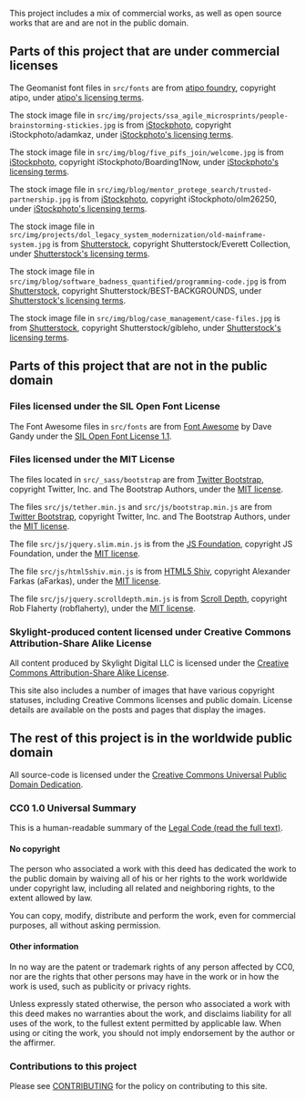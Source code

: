 This project includes a mix of commercial works, as well as open source works that are and are not in the public domain.

## Parts of this project that are under commercial licenses

The Geomanist font files in `src/fonts` are from [atipo foundry](http://atipofoundry.com/fonts/geomanist), copyright atipo, under [atipo's licensing terms](http://atipofoundry.com/license).

The stock image file in `src/img/projects/ssa_agile_microsprints/people-brainstorming-stickies.jpg` is from [iStockphoto](http://www.istockphoto.com/photo/brainstorming-with-notes-on-the-wall-gm639955668-115646939), copyright iStockphoto/adamkaz, under [iStockphoto's licensing terms](http://www.istockphoto.com/legal/license-agreement).

The stock image file in `src/img/blog/five_pifs_join/welcome.jpg` is from [iStockphoto](http://www.istockphoto.com/photo/welcome-new-employee-colleague-refugees-refugee-immigrants-desk-gm589970886-101347157), copyright iStockphoto/Boarding1Now, under [iStockphoto's licensing terms](http://www.istockphoto.com/legal/license-agreement).

The stock image file in `src/img/blog/mentor_protege_search/trusted-partnership.jpg` is from [iStockphoto](http://www.istockphoto.com/photo/trust-in-business-partnership-background-gm517418290-89480701), copyright iStockphoto/olm26250, under [iStockphoto's licensing terms](http://www.istockphoto.com/legal/license-agreement).

The stock image file in `src/img/projects/dol_legacy_system_modernization/old-mainframe-system.jpg` is from [Shutterstock](https://www.shutterstock.com/image-photo/mainframe-computer-94202284), copyright Shutterstock/Everett Collection, under [Shutterstock's licensing terms](https://www.shutterstock.com/license).

The stock image file in `src/img/blog/software_badness_quantified/programming-code.jpg` is from [Shutterstock](https://www.shutterstock.com/image-photo/programming-code-abstract-screen-software-developer-230705539), copyright Shutterstock/BEST-BACKGROUNDS, under [Shutterstock's licensing terms](https://www.shutterstock.com/license).

The stock image file in `src/img/blog/case_management/case-files.jpg` is from [Shutterstock](https://www.shutterstock.com/image-photo/keeping-records-72113317), copyright Shutterstock/gibleho, under [Shutterstock's licensing terms](https://www.shutterstock.com/license).

## Parts of this project that are not in the public domain

### Files licensed under the SIL Open Font License

The Font Awesome files in `src/fonts` are from [Font Awesome](http://fontawesome.io/) by Dave Gandy under the [SIL Open Font License 1.1](http://scripts.sil.org/OFL).

### Files licensed under the MIT License

The files located in `src/_sass/bootstrap` are from [Twitter Bootstrap](http://getbootstrap.com/), copyright Twitter, Inc. and The Bootstrap Authors, under the [MIT license](https://github.com/twbs/bootstrap/blob/v4-dev/LICENSE).

The files `src/js/tether.min.js` and `src/js/bootstrap.min.js` are from [Twitter Bootstrap](http://getbootstrap.com/), copyright Twitter, Inc. and The Bootstrap Authors, under the [MIT license](https://github.com/twbs/bootstrap/blob/v4-dev/LICENSE).

The file `src/js/jquery.slim.min.js` is from the [JS Foundation](https://jquery.com/), copyright JS Foundation, under the [MIT license](https://github.com/jquery/jquery/blob/master/LICENSE.txt).

The file `src/js/html5shiv.min.js` is from [HTML5 Shiv](https://github.com/afarkas/html5shiv), copyright Alexander Farkas (aFarkas), under the [MIT license](https://github.com/aFarkas/html5shiv/blob/master/MIT%20and%20GPL2%20licenses.md).

The file `src/js/jquery.scrolldepth.min.js` is from [Scroll Depth](https://github.com/robflaherty/jquery-scrolldepth), copyright Rob Flaherty (robflaherty), under the [MIT license](https://github.com/aFarkas/html5shiv/blob/master/MIT%20and%20GPL2%20licenses.md).

### Skylight-produced content licensed under Creative Commons Attribution-Share Alike License

All content produced by Skylight Digital LLC is licensed under the [Creative Commons Attribution-Share Alike License](https://creativecommons.org/licenses/by-sa/4.0/).

This site also includes a number of images that have various copyright statuses,
including Creative Commons licenses and public domain. License details are
available on the posts and pages that display the images.

## The rest of this project is in the worldwide public domain

All source-code is licensed under the [Creative Commons Universal Public Domain
Dedication](https://creativecommons.org/publicdomain/zero/1.0/).

### CC0 1.0 Universal Summary

This is a human-readable summary of the [Legal Code (read the full
text)](https://creativecommons.org/publicdomain/zero/1.0/legalcode).

#### No copyright

The person who associated a work with this deed has dedicated the work to the
public domain by waiving all of his or her rights to the work worldwide under
copyright law, including all related and neighboring rights, to the extent
allowed by law.

You can copy, modify, distribute and perform the work, even for commercial
purposes, all without asking permission.

#### Other information

In no way are the patent or trademark rights of any person affected by CC0,
nor are the rights that other persons may have in the work or in how the work
is used, such as publicity or privacy rights.

Unless expressly stated otherwise, the person who associated a work with this
deed makes no warranties about the work, and disclaims liability for all uses
of the work, to the fullest extent permitted by applicable law. When using or
citing the work, you should not imply endorsement by the author or the
affirmer.

### Contributions to this project

Please see [CONTRIBUTING](CONTRIBUTING.md) for the policy on contributing to this site.
